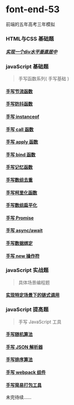 # font-end-53

前端的五年高考三年模拟
### HTML与CSS 基础题
##### [实现一个div水平垂直居中](./demo/css/vCenter.html)

### javaScript 基础题

> 手写函数系列( 手写基础 )

#### [手写节流函数](./demo/writeBase/throttle.html)

#### [手写防抖函数](./demo/writeBase/debounce.html)

#### [手写 instanceof](./demo/writeBase/instanceof.html)

#### [手写 call 函数](./demo/writeBase/call.html)

#### [手写 apply 函数](./demo/writeBase/apply.html)

#### [手写 bind 函数](./demo/writeBase/bind.html)

#### [手写记忆函数](./demo/writeBase/memorize.html)

#### [手写数组去重](./demo/writeBase/ArrayUnique.html)

#### [手写柯里化函数](./demo/writeBase/curry.html)

#### [手写数组扁平化](./demo/writeBase/flatten.html)

#### [手写 Promise](./demo/writeBase/promise.html)

#### [手写 async/await](./demo/writeBase/asyncAwait.html)

#### [手写数据绑定](./demo/writeBase/dataBind.html)

#### [手写 new 操作符](./demo/writeBase/new.html)

### javaScript 实战题

> 具体场景编程题
#### [实现特定场景下的链式调用](./demo/scene/01.html)

### javaScript 提高题

> 手写 JavaScript 工具

#### [手写随机算法](./demo/random.html)

#### [手写 JSON 解析器](./demo/jsonParse.html)

#### [手写排序算法](./demo/rank.html)

#### [手写 webpack 组件](./demo/webpackPlugin.html)

#### [手写简易打包工具](./demo/package.html)

未完待续……
